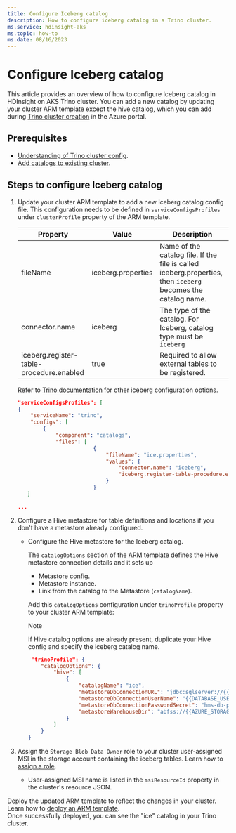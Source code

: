 ```yaml
---
title: Configure Iceberg catalog
description: How to configure iceberg catalog in a Trino cluster.
ms.service: hdinsight-aks
ms.topic: how-to
ms.date: 08/16/2023
---
```


# Configure Iceberg catalog

This article provides an overview of how to configure Iceberg catalog in HDInsight on AKS Trino cluster. You can add a new catalog by updating your cluster ARM template except the hive catalog, which you can add during [Trino cluster creation](./trino-create-cluster.md) in the Azure portal.

## Prerequisites

* [Understanding of Trino cluster config](trino-service-config.md).
* [Add catalogs to existing cluster](trino-add-catalogs.md).

## Steps to configure Iceberg catalog

1. Update your cluster ARM template to add a new Iceberg catalog config file. This configuration needs to be defined in `serviceConfigsProfiles` under `clusterProfile` property of the ARM template.

    |Property|Value|Description|
    |-|-|-|
    |fileName|iceberg.properties|Name of the catalog file. If the file is called iceberg.properties, then `iceberg` becomes the catalog name.|
    |connector.name|iceberg|The type of the catalog. For Iceberg, catalog type must be `iceberg`|
    |iceberg.register-table-procedure.enabled|true|Required to allow external tables to be registered.|

    Refer to [Trino documentation](https://trino.io/docs/current/connector/iceberg.html#general-configuration) for other iceberg configuration options.

    ```json
    "serviceConfigsProfiles": [
    {
        "serviceName": "trino",
        "configs": [
            {
                "component": "catalogs",
                "files": [
                            {
                                "fileName": "ice.properties",
                                "values": {
                                    "connector.name": "iceberg",
                                    "iceberg.register-table-procedure.enabled": "true"
                                }
                            }
       ]

    ...
    ```

1. Configure a Hive metastore for table definitions and locations if you don't have a metastore already configured.

    * Configure the Hive metastore for the Iceberg catalog.
        
        The `catalogOptions` section of the ARM template defines the Hive metastore connection details and it sets up
        * Metastore config.
        * Metastore instance.
        * Link from the catalog to the Metastore (`catalogName`).
    
        Add this `catalogOptions` configuration under `trinoProfile` property to your cluster ARM template:
    
        > [!NOTE]
        > If Hive catalog options are already present, duplicate your Hive config and specify the iceberg catalog name.
    
        ```json
         "trinoProfile": {
            "catalogOptions": {
                "hive": [
                    {
                        "catalogName": "ice",
                        "metastoreDbConnectionURL": "jdbc:sqlserver://{{DATABASE_SERVER}}.database.windows.net:1433;database={{DATABASE_NAME}};encrypt=true;trustServerCertificate=true;loginTimeout=30;",
                        "metastoreDbConnectionUserName": "{{DATABASE_USER_NAME}}",
                        "metastoreDbConnectionPasswordSecret": "hms-db-pwd-ref",
                        "metastoreWarehouseDir": "abfss://{{AZURE_STORAGE_CONTAINER}}@{{AZURE_STORAGE_ACCOUNT_NAME}}.dfs.core.windows.net/"
                    }  
                ]
            }
        }
        ```

1. Assign the `Storage Blob Data Owner` role to your cluster user-assigned MSI in the storage account containing the iceberg tables. Learn how to [assign a role](https://learn.microsoft.com/azure/role-based-access-control/role-assignments-portal#step-2-open-the-add-role-assignment-page).

   * User-assigned MSI name is listed in the `msiResourceId` property in the cluster's resource JSON.

Deploy the updated ARM template to reflect the changes in your cluster. Learn how to [deploy an ARM template](/azure/azure-resource-manager/templates/deploy-portal). 
<br>Once successfully deployed, you can see the "ice" catalog in your Trino cluster.
